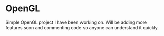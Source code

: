 # OpenGL
Simple OpenGL project I have been working on. Will be adding more features soon and commenting code so anyone can understand it quickly.
